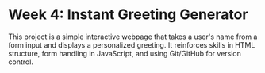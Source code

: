 # Week 4: Instant Greeting Generator

This project is a simple interactive webpage that takes a user's name from a form input and displays a personalized greeting. It reinforces skills in HTML structure, form handling in JavaScript, and using Git/GitHub for version control.
